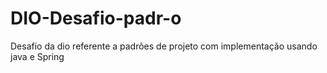 # DIO-Desafio-padr-o
Desafio da dio referente a padrões de projeto com implementação usando java e Spring
